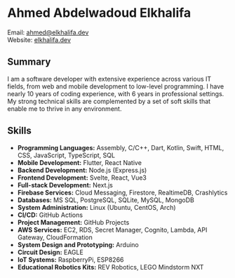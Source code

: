 # Ahmed Abdelwadoud Elkhalifa

Email: [ahmed@elkhalifa.dev](mailto:ahmed@elkhalifa.dev) <br/>
Website: [elkhalifa.dev](https://elkhalifa.dev)  

## Summary
I am a software developer with extensive experience across various IT fields, from web and mobile development to low-level programming. I have nearly 10 years of coding experience, with 6 years in professional settings. My strong technical skills are complemented by a set of soft skills that enable me to thrive in any environment.

## Skills
- **Programming Languages:** Assembly, C/C++, Dart, Kotlin, Swift, HTML, CSS, JavaScript, TypeScript, SQL
- **Mobile Development:** Flutter, React Native
- **Backend Development:** Node.js (Express.js)
- **Frontend Development:** Svelte, React, Vue3
- **Full-stack Development:** Next.js
- **Firebase Services:** Cloud Messaging, Firestore, RealtimeDB, Crashlytics
- **Databases:** MS SQL, PostgreSQL, SQLite, MySQL, MongoDB
- **System Administration:** Linux (Ubuntu, CentOS, Arch)
- **CI/CD:** GitHub Actions
- **Project Management:** GitHub Projects
- **AWS Services:** EC2, RDS, Secret Manager, Cognito, Lambda, API Gateway, CloudFormation
- **System Design and Prototyping:** Arduino
- **Circuit Design:** EAGLE
- **IoT Systems:** RaspberryPi, ESP8266
- **Educational Robotics Kits:** REV Robotics, LEGO Mindstorm NXT
